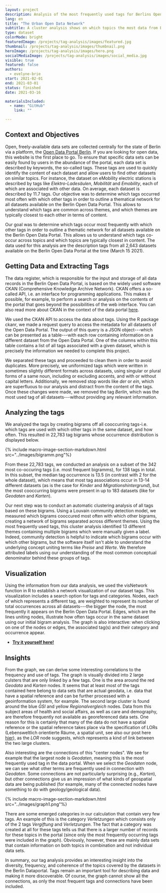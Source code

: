 ```yaml
---
layout: project
description: Analysis of the most frequently used tags for Berlins Open Data.
lang: en
title: "The Urban Open Data Network"
subtitle: A cluster analysis shows on which topics the most data from Berlins Open Data Portal is available and how different issues are interrelated
type: dataset
colorMode: bright
featuredImage: /projects/tag-analysis/images/featured.jpg
thumbnail: /projects/tag-analysis/images/thumbnail.png
heroImage: /projects/tag-analysis/images/hero.png
socialMediaImage: /projects/tag-analysis/images/social_media.jpg
visible: true
featured: false
authors:
  - evelyne-brie
start: 2021-02-01
end: 2021-03-01
status: finished
date: 2021-03-16

materialsIncluded:
  - name: "GitHub"
    link: ""

---
```


## Context and Objectives

Open, freely-available data sets are collected centrally for the state of Berlin via a platform, the [Open Data Portal Berlin](https://daten.berlin.de). If you are looking for open data, this website is the first place to go. To ensure that specific data sets can be easily found by users in the abundance of the portal, each data set is described by keywords, the so-called tags. These tags are used to quickly identify the content of each dataset and allow users to find other datasets on similar topics. For instance, the dataset on eMobility electric stations is described by tags like *Elektro-Ladesäulen*, *Mobilität* and *Emobility*, each of which are associated with other data. On average, each dataset is described by 11.7 tags. Our objective was to determine which tags occurred most often with which other tags in order to outline a thematical network for all datasets available on the Berlin Open Data Portal. This allows to understand which tags are common across themes, and which themes are typically closest to each other in terms of content. 

Our goal was to determine which tags occur most frequently with which other tags in order to outline a thematic network for all datasets available on the Berlin Open Data Portal. This allows us to understand which tags co-occur across topics and which topics are typically closest in content. The data used for this analysis are the description tags from all 2,643 datasets available on the Berlin Open Data Portal at the time (March 15 2021).


## Getting Data and Extracting Tags

The data register, which is responsible for the input and storage of all data records in the Berlin Open Data Portal, is based on the widely used software CKAN (Comprehensive Knowledge Archive Network). CKAN offers a so-called API, i.e. an interface for programming applications. This makes it possible, for example, to perform a search or analysis on the contents of the portal that goes beyond the possibilities of the web interface. You can also read more about CKAN in the context of the data portal [here](https://berlinonline.github.io/open-data-handbuch/#ckan-api-1).

We used the CKAN API to access the data about tags. Using the R package ckanr, we made a request query to access the metadata for all datasets of the Open Data Portal. The output of this query is a JSON object---which can be presented as a table---with each row containing information on a different dataset from the Open Data Portal. One of the columns within this table contains a list of all tags associated with a given dataset, which is precisely the information we needed to complete this project. 

We separated these tags and proceeded to clean them in order to avoid duplicates. More precisely, we uniformized tags which were written in sometimes slightly different formats across datasets, using singular or plural forms of a same noun, including or excluding accents, and with or without capital letters. Additionally, we removed stop words like *der* or *ein*, which are superfluous to our analysis and distract from the content of the tags. Once these changes were made, we removed the tag *Berlin*, which was the most used tag of all datasets---without providing any relevant information. 


## Analyzing the tags

We analyzed the tags by creating bigrams off all cooccurring tags-i.e. which tags are used with which other tags in the same dataset, and how often. This resulted in 22,783 tag bigrams whose occurrence distribution is displayed below. 

{% include macro-image-section-markdown.html src="../images/bigramm.png"%}

From these 22,783 tags, we conducted an analysis on a subset of the 342 most co-occuring tags (i.e. most frequent bigramms), for 138 tags in total. In this subset, the median tag occurrence is 13.5 (in contrast with 2 for the whole dataset), which means that most tag associations occur in 13-14 different datasets (as is the case for *Kinder* and *Migrationshintergrund*), but the most cooccurring bigrams were present in up to 183 datasets (like for *Geodaten* and *Karten*). 

Our next step was to conduct an automatic clustering analysis of all tags based on these bigrams. Using a Louvain community detection model, we measured which bigrams cooccured most often with which other bigrams, creating a network of bigrams separated across different themes. Using the most frequently used tags, this cluster analysis identified 13 different themes containing multiple bigrams which were manually given a label. Indeed, community detection is helpful to indicate which bigrams occur with which other bigrams, but the software itself isn't able to understand the underlying concept uniting terms like *Preise* and *Werte*. We therefore attributed labels using our understanding of the most common conceptual denominator behind these groups of tags. 

## Visualization 

Using the information from our data analysis, we used the visNetwork function in R to establish a network visualization of our dataset tags. This visualization includes a search option for tags and categories. Nodes, each of which represents a different tag, are weighted to represent its number of total occurrences across all datasets---the bigger the node, the most frequently it appears on the Berlin Open Data Portal. Edges, which are the lines uniting nodes, illustrate how often tags occur in the same dataset using our initial bigram analysis. The graph is also interactive: when clicking on one of the nodes or edges, the associated tag(s) and their category and occurrence appear. 

- **[Try it yourself here!](https://odis-berlin.de/ressourcen/tag-analyse.html)**

## Insights

From the graph, we can derive some interesting correlations to the frequency and use of tags. The graph is visually divided into 2 large culsters that are only linked by a few tags. One is the area around the red *Geodata* and *Karten* nodes. It seems that at least most of the tags contained here belong to data sets that are actual geodata, i.e. data that have a spatial reference and can be further processed with a geoinformation system, for example. The second large cluster is found around the blue *GSI* and yellow *Regionalvergleich* nodes. Data from this subject areas of health and social affairs, as well as care and demography, are therefore frequently not available as georeferenced data sets. One reason for this is certainly that many of the data do not have a spatial reference or the spatial reference takes place via the specification of LORs (Lebensweltlich orientierte Räume, a spatial unit, see also our post here [hier](https://lab.technologiestiftung-berlin.de/projects/spatial-units/en/)), as the *LOR* node suggests, which represents a kind of link between the two large clusters.

Also interesting are the connections of this "center nodes". We see for example that the largest node is *Geodaten*, meaning this is the most frequently used tag in the data portal. When we select the *Geodaten* node, we can see what other terms are frequently used in connection with *Geodaten*. Some connections are not particularly surprising (e.g., *Karten*), but other connections give us an impression of what kinds of geospatial data are being published (for example, many of the connected nodes have something to do with geology/geological data).

{% include macro-image-section-markdown.html src="../images/graph1.png"%}

There are some emerged categories in our calculation that contain very few tags. An example of this is the category *Verletzungen* which consists only of the 2 tags *Vergiftung* and *Verletzungen*. The fact that a category was created at all for these tags tells us that there is a larger number of records for these topics in the portal (since only the most frequently occurring tags were included in the graph). Obviously, however, these are mainly data sets that contain information on both topics in combination and not individual data sets.

In summary, our tag analysis provides an interesting insight into the diversity, frequency, and coherence of the topics covered by the datasets in the Berlin Dataportal. Tags remain an important tool for describing data and making it more discoverable. Of course, the graph cannot show all the connections, as only the most frequent tags and connections have been included.
